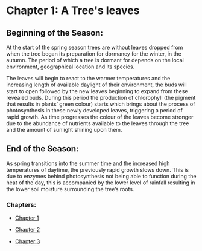 # Chapter 1: A Tree's leaves

## Beginning of the Season:

At the start of the spring season trees are without leaves dropped from when the tree began its preparation for dormancy for the winter, in the autumn.
The period of which a tree is dormant for depends on the local environment, geographical location and its species.


The leaves will begin to react to the warmer temperatures and the increasing length of available daylight of their environment, the buds will start to open followed by the new leaves beginning to expand from these revealed buds.
During this period the production of chlorophyll (the pigment that results in plants’ green colour) starts which brings about the process of photosynthesis in these newly developed leaves, triggering a period of rapid growth.
As time progresses the colour of the leaves become stronger due to the abundance of nutrients available to the leaves through the tree and the amount of sunlight shining upon them.

## End of the Season:

As spring transitions into the summer time and the increased high temperatures of daytime, the previously rapid growth slows down.
This is due to enzymes behind photosynthesis not being able to function during the heat of the day, this is accompanied by the lower level of rainfall resulting in the lower soil moisture surrounding the tree’s roots.

### **Chapters:**

* [Chapter 1](chapter01.md)

* [Chapter 2](chapter02.md)

* [Chapter 3](chapter03.md)